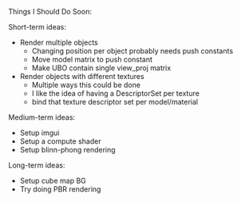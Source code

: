 Things I Should Do Soon:

Short-term ideas:
- Render multiple objects
  - Changing position per object probably needs push constants
  - Move model matrix to push constant
  - Make UBO contain single view_proj matrix
- Render objects with different textures
  - Multiple ways this could be done
  - I like the idea of having a DescriptorSet per texture
  - bind that texture descriptor set per model/material

Medium-term ideas:
- Setup imgui
- Setup a compute shader
- Setup blinn-phong rendering

Long-term ideas:
- Setup cube map BG
- Try doing PBR rendering
